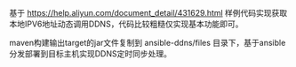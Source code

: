 基于 https://help.aliyun.com/document_detail/431629.html 样例代码实现获取本地IPV6地址动态调用DDNS，代码比较粗糙仅实现基本功能即可。

maven构建输出target的jar文件复制到 ansible-ddns/files 目录下，基于ansible分发部署到目标主机实现DDNS定时同步处理。

